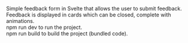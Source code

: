 Simple feedback form in Svelte that allows the user to submit feedback. Feedback is displayed in cards which can be closed, complete with animations.  
npm run dev to run the project.  
npm run build to build the project (bundled code).